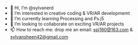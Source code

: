 - 👋 Hi, I’m @sylvanerd
- 👀 I’m interested in creative coding & VR/AR developmemt
- 🌱 I’m currently learning Processing and Ps.j5
- 💞️ I’m looking to collaborate on exciting VR/AR projects
- 📫 How to reach me: drop me an email: spj160@163.com & sylvansheen42@gmail.com

<!---
sylvanerd/sylvanerd is a ✨ special ✨ repository because its `README.md` (this file) appears on your GitHub profile.
You can click the Preview link to take a look at your changes.
--->
